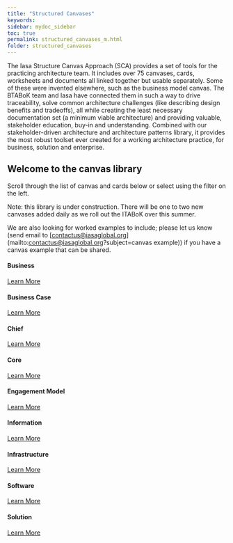 ```yaml
---
title: "Structured Canvases"
keywords: 
sidebar: mydoc_sidebar
toc: true
permalink: structured_canvases_m.html
folder: structured_canvases
---
```


The Iasa Structure Canvas Approach (SCA) provides a set of tools for the practicing architecture team. It includes over 75 canvases, cards, worksheets and documents all linked together but usable separately. Some of these were invented elsewhere, such as the business model canvas. The BTABoK team and Iasa have connected them in such a way to drive traceability, solve common architecture challenges (like describing design benefits and tradeoffs), all while creating the least necessary documentation set (a minimum viable architecture) and providing valuable, stakeholder education, buy-in and understanding. Combined with our stakeholder-driven architecture and architecture patterns library, it provides the most robust toolset ever created for a working architecture practice, for business, solution and enterprise.


## Welcome to the canvas library

Scroll through the list of canvas and cards below or select using the filter on the left.

Note: this library is under construction. There will be one to two new canvases added daily as we roll out the ITABoK over this summer.

We are also looking for worked examples to include; please let us know (send email to [contactus@iasaglobal.org](mailto:contactus@iasaglobal.org?subject=canvas example)) if you have a canvas example that can be shared.

<div class="row">
         <div class="col-md-4 col-sm-6">
             <div class="panel panel-default text-center">
                 <div class="panel-heading">
                     <span class="fa-stack fa-5x">
                           <i class="fa fa-circle fa-stack-2x text-primary"></i>
                           <i class="fa fa-building fa-stack-1x fa-inverse"></i>
                     </span>
                 </div>
                 <div class="panel-body">
                     <h4>Business</h4>
                     <a href="business_sc.html" class="btn btn-primary">Learn More</a>
                 </div>
             </div>
         </div>
         <div class="col-md-4 col-sm-6">
             <div class="panel panel-default text-center">
                 <div class="panel-heading">
                     <span class="fa-stack fa-5x">
                           <i class="fa fa-circle fa-stack-2x text-primary"></i>
                           <i class="fa fa-folder-open fa-stack-1x fa-inverse"></i>
                     </span>
                 </div>
                 <div class="panel-body">
                     <h4>Business Case</h4>
                     <a href="business_case.html" class="btn btn-primary">Learn More</a>
                 </div>
             </div>
         </div>
         <div class="col-md-4 col-sm-6">
             <div class="panel panel-default text-center">
                 <div class="panel-heading">
                     <span class="fa-stack fa-5x">
                           <i class="fa fa-circle fa-stack-2x text-primary"></i>
                           <i class="fa fa-user fa-stack-1x fa-inverse"></i>
                     </span>
                 </div>
                 <div class="panel-body">
                     <h4>Chief</h4>
                     <a href="chief_sc.html" class="btn btn-primary">Learn More</a>
                 </div>
             </div>
         </div>
</div>

<div class="row">
         <div class="col-md-4 col-sm-6">
             <div class="panel panel-default text-center">
                 <div class="panel-heading">
                     <span class="fa-stack fa-5x">
                           <i class="fa fa-circle fa-stack-2x text-primary"></i>
                           <i class="fa fa-globe fa-stack-1x fa-inverse"></i>
                     </span>
                 </div>
                 <div class="panel-body">
                     <h4>Core</h4>
                     <a href="core_sc.html" class="btn btn-primary">Learn More</a>
                 </div>
             </div>
         </div>
         <div class="col-md-4 col-sm-6">
             <div class="panel panel-default text-center">
                 <div class="panel-heading">
                     <span class="fa-stack fa-5x">
                           <i class="fa fa-circle fa-stack-2x text-primary"></i>
                           <i class="fa fa-id-badge fa-stack-1x fa-inverse"></i>
                     </span>
                 </div>
                 <div class="panel-body">
                     <h4>Engagement Model</h4>
                     <a href="engagement_model_sc.html" class="btn btn-primary">Learn More</a>
                 </div>
             </div>
         </div>
         <div class="col-md-4 col-sm-6">
             <div class="panel panel-default text-center">
                 <div class="panel-heading">
                     <span class="fa-stack fa-5x">
                           <i class="fa fa-circle fa-stack-2x text-primary"></i>
                           <i class="fa fa-info-circle fa-stack-1x fa-inverse"></i>
                     </span>
                 </div>
                 <div class="panel-body">
                     <h4>Information</h4>
                     <a href="information_sc.html" class="btn btn-primary">Learn More</a>
                 </div>
             </div>
         </div>
</div>

<div class="row">
         <div class="col-md-4 col-sm-6">
             <div class="panel panel-default text-center">
                 <div class="panel-heading">
                     <span class="fa-stack fa-5x">
                           <i class="fa fa-circle fa-stack-2x text-primary"></i>
                           <i class="fa fa-shield fa-stack-1x fa-inverse"></i>
                     </span>
                 </div>
                 <div class="panel-body">
                     <h4>Infrastructure</h4>
                     <a href="infrastructure_sc.html" class="btn btn-primary">Learn More</a>
                 </div>
             </div>
         </div>
         <div class="col-md-4 col-sm-6">
             <div class="panel panel-default text-center">
                 <div class="panel-heading">
                     <span class="fa-stack fa-5x">
                           <i class="fa fa-circle fa-stack-2x text-primary"></i>
                           <i class="fa fa-code fa-stack-1x fa-inverse"></i>
                     </span>
                 </div>
                 <div class="panel-body">
                     <h4>Software</h4>
                     <a href="software_sc.html" class="btn btn-primary">Learn More</a>
                 </div>
             </div>
         </div>
         <div class="col-md-4 col-sm-6">
             <div class="panel panel-default text-center">
                 <div class="panel-heading">
                     <span class="fa-stack fa-5x">
                           <i class="fa fa-circle fa-stack-2x text-primary"></i>
                           <i class="fa fa-cloud-upload fa-stack-1x fa-inverse"></i>
                     </span>
                 </div>
                 <div class="panel-body">
                     <h4>Solution</h4>
                     <a href="solution_sc.html" class="btn btn-primary">Learn More</a>
                 </div>
             </div>
         </div>
</div>

